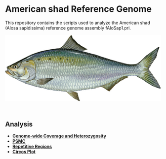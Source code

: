 # American shad Reference Genome

This repository contains the scripts used to analyze the American shad (Alosa sapidissima) reference genome assembly fAloSap1.pri.
<br>

![](images/American-Shad-Duane-Raver.jpg)  

<br>  

## Analysis  

* [**Genome-wide Coverage and Heterozygosity**](https://github.com/therkildsen-lab/shad-genome/blob/main/markdowns/coverage_heterozgosity.md)  
* [**PSMC**](https://github.com/therkildsen-lab/shad-genome/blob/main/markdowns/psmc.md)  
* [**Repetitive Regions**](https://github.com/therkildsen-lab/shad-genome/blob/main/markdowns/repetitive_regions.md)
* [**Circos Plot**](https://github.com/therkildsen-lab/shad-genome/blob/main/markdowns/synteny.md)

